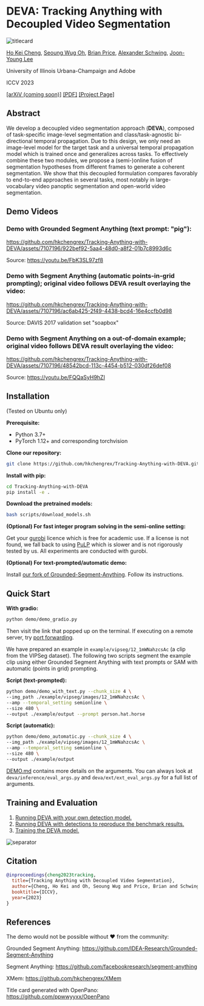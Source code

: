 # DEVA: Tracking Anything with Decoupled Video Segmentation

![titlecard](https://imgur.com/lw15BGH.png)

[Ho Kei Cheng](https://hkchengrex.github.io/), [Seoung Wug Oh](https://sites.google.com/view/seoungwugoh/), [Brian Price](https://www.brianpricephd.com/), [Alexander Schwing](https://www.alexander-schwing.de/), [Joon-Young Lee](https://joonyoung-cv.github.io/)

University of Illinois Urbana-Champaign and Adobe

ICCV 2023

[[arXiV (coming soon)]]() [[PDF]](https://drive.google.com/file/d/1lAgg-j8d6EH1XYUz9htDaZDh4pxuIslb) [[Project Page]](https://hkchengrex.github.io/Tracking-Anything-with-DEVA/)

## Abstract

We develop a decoupled video segmentation approach (**DEVA**), composed of task-specific image-level segmentation and class/task-agnostic bi-directional temporal propagation.
Due to this design, we only need an image-level model for the target task and a universal temporal propagation model which is trained once and generalizes across tasks.
To effectively combine these two modules, we propose a (semi-)online fusion of segmentation hypotheses from different frames to generate a coherent segmentation.
We show that this decoupled formulation compares favorably to end-to-end approaches in several tasks, most notably in large-vocabulary video panoptic segmentation and open-world video segmentation.

## Demo Videos

### Demo with Grounded Segment Anything (text prompt: "pig"):

https://github.com/hkchengrex/Tracking-Anything-with-DEVA/assets/7107196/922bef92-5aa4-48d0-a8f2-01b7c8993d6c

Source: https://youtu.be/FbK3SL97zf8

### Demo with Segment Anything (automatic points-in-grid prompting); original video follows DEVA result overlaying the video:

https://github.com/hkchengrex/Tracking-Anything-with-DEVA/assets/7107196/ac6ab425-2f49-4438-bcd4-16e4ccfb0d98

Source: DAVIS 2017 validation set "soapbox"

### Demo with Segment Anything on a out-of-domain example; original video follows DEVA result overlaying the video:

https://github.com/hkchengrex/Tracking-Anything-with-DEVA/assets/7107196/48542bcd-113c-4454-b512-030df26def08

Source: https://youtu.be/FQQaSyH9hZI

## Installation

(Tested on Ubuntu only)

**Prerequisite:**
- Python 3.7+
- PyTorch 1.12+ and corresponding torchvision

**Clone our repository:**
```bash
git clone https://github.com/hkchengrex/Tracking-Anything-with-DEVA.git
```

**Install with pip:**
```bash
cd Tracking-Anything-with-DEVA
pip install -e .
```

**Download the pretrained models:**
```bash
bash scripts/download_models.sh
```

**(Optional) For fast integer program solving in the semi-online setting:** 

Get your [gurobi](https://www.gurobi.com/) licence which is free for academic use. 
If a license is not found, we fall back to using [PuLP](https://github.com/coin-or/pulp) which is slower and is not rigorously tested by us. All experiments are conducted with gurobi.

**(Optional) For text-prompted/automatic demo:**

Install [our fork of Grounded-Segment-Anything](https://github.com/hkchengrex/Grounded-Segment-Anything). Follow its instructions.

## Quick Start

**With gradio:**
```bash
python demo/demo_gradio.py
```
Then visit the link that popped up on the terminal. If executing on a remote server, try [port forwarding](https://unix.stackexchange.com/questions/115897/whats-ssh-port-forwarding-and-whats-the-difference-between-ssh-local-and-remot).

We have prepared an example in `example/vipseg/12_1mWNahzcsAc` (a clip from the VIPSeg dataset).
The following two scripts segment the example clip using either Grounded Segment Anything with text prompts or SAM with automatic (points in grid) prompting.

**Script (text-prompted):**
```bash
python demo/demo_with_text.py --chunk_size 4 \
--img_path ./example/vipseg/images/12_1mWNahzcsAc \ 
--amp --temporal_setting semionline \
--size 480 \
--output ./example/output --prompt person.hat.horse
```

**Script (automatic):**
```bash
python demo/demo_automatic.py --chunk_size 4 \
--img_path ./example/vipseg/images/12_1mWNahzcsAc \ 
--amp --temporal_setting semionline \
--size 480 \
--output ./example/output
```

[DEMO.md](docs/DEMO.md) contains more details on the arguments.
You can always look at `deva/inference/eval_args.py` and `deva/ext/ext_eval_args.py` for a full list of arguments.

## Training and Evaluation

1. [Running DEVA with your own detection model.](docs/CUSTOM.md)
2. [Running DEVA with detections to reproduce the benchmark results.](docs/EVALUATION.md)
3. [Training the DEVA model.](docs/TRAINING.md)

<picture>
  <source media="(prefers-color-scheme: dark)" srcset="https://imgur.com/aouI1WU.png">
  <source media="(prefers-color-scheme: light)" srcset="https://imgur.com/aCbrA9S.png">
  <img alt="separator" src="https://imgur.com/aCbrA9S.png">
</picture>


## Citation

```bibtex
@inproceedings{cheng2023tracking,
  title={Tracking Anything with Decoupled Video Segmentation},
  author={Cheng, Ho Kei and Oh, Seoung Wug and Price, Brian and Schwing, Alexander and Lee, Joon-Young},
  booktitle={ICCV},
  year={2023}
}
```

## References

The demo would not be possible without :heart: from the community:

Grounded Segment Anything: https://github.com/IDEA-Research/Grounded-Segment-Anything

Segment Anything: https://github.com/facebookresearch/segment-anything

XMem: https://github.com/hkchengrex/XMem

Title card generated with OpenPano: https://github.com/ppwwyyxx/OpenPano
